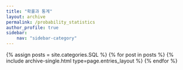 ```yaml
---
title: "확률과 통계"
layout: archive
permalink: /probability_statistics
author_profile: true
sidebar:
    nav: "sidebar-category"
---
```


<!-- 공백이 포함되어 있는 카테고리 이름의 경우 site.categories.['a b c'] 이런식으로! -->

{% assign posts = site.categories.SQL %}
{% for post in posts %} {% include archive-single.html type=page.entries_layout %} {% endfor %}

